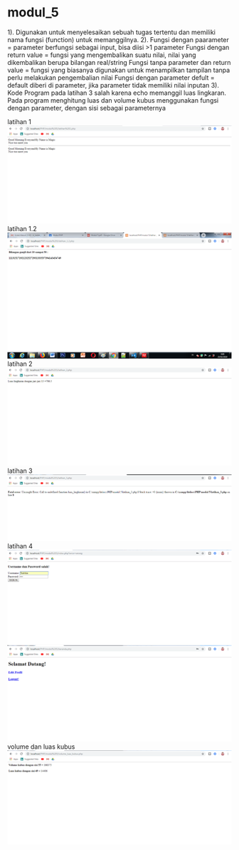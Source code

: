 # modul_5
1). Digunakan untuk menyelesaikan sebuah tugas tertentu dan memiliki nama fungsi (function) untuk memanggilnya.
2). Fungsi dengan paarameter = parameter berfungsi sebagai input, bisa diisi >1 parameter
    Fungsi dengan return value = fungsi yang mengembalikan suatu nilai, nilai yang dikembalikan berupa bilangan real/string
    Fungsi tanpa parameter dan return value = fungsi yang biasanya digunakan untuk menampilkan tampilan tanpa perlu melakukan pengembalian nilai
    Fungsi dengan parameter defult = default diberi di parameter, jika parameter tidak memiliki nilai inputan
3). Kode Program pada latihan 3 salah karena echo memanggil luas lingkaran. Pada program menghitung luas dan volume kubus menggunakan fungsi dengan parameter, dengan sisi sebagai parameternya


latihan 1
![alt text](https://github.com/KadekJ/modul_5/blob/master/latihan%201.png)
latihan 1.2
![alt text](https://github.com/KadekJ/modul_5/blob/master/latihan%201.2.png)
latihan 2
![alt text](https://github.com/KadekJ/modul_5/blob/master/latihan%202.png)
latihan 3
![alt text](https://github.com/KadekJ/modul_5/blob/master/lat%203.png)
latihan 4
![alt text](https://github.com/KadekJ/modul_5/blob/master/index.png)
![alt text](https://github.com/KadekJ/modul_5/blob/master/beranda.png)
volume dan luas kubus
![alt text](https://github.com/KadekJ/modul_5/blob/master/volume_luas_kubus.png)
